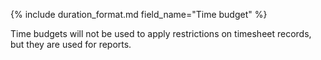{% include duration_format.md field_name="Time budget" %}

Time budgets will not be used to apply restrictions on timesheet records, but they are used for reports.
